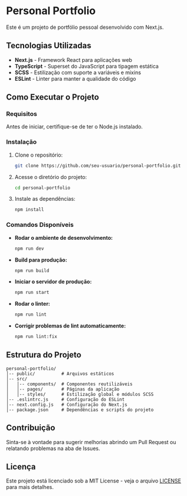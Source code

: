 # Personal Portfolio

Este é um projeto de portfólio pessoal desenvolvido com Next.js.

## Tecnologias Utilizadas

- **Next.js** - Framework React para aplicações web
- **TypeScript** - Superset do JavaScript para tipagem estática
- **SCSS** - Estilização com suporte a variáveis e mixins
- **ESLint** - Linter para manter a qualidade do código

## Como Executar o Projeto

### Requisitos
Antes de iniciar, certifique-se de ter o Node.js instalado.

### Instalação
1. Clone o repositório:
   ```sh
   git clone https://github.com/seu-usuario/personal-portfolio.git
   ```
2. Acesse o diretório do projeto:
   ```sh
   cd personal-portfolio
   ```
3. Instale as dependências:
   ```sh
   npm install
   ```

### Comandos Disponíveis

- **Rodar o ambiente de desenvolvimento:**
  ```sh
  npm run dev
  ```
- **Build para produção:**
  ```sh
  npm run build
  ```
- **Iniciar o servidor de produção:**
  ```sh
  npm run start
  ```
- **Rodar o linter:**
  ```sh
  npm run lint
  ```
- **Corrigir problemas de lint automaticamente:**
  ```sh
  npm run lint:fix
  ```

## Estrutura do Projeto

```
personal-portfolio/
│-- public/          # Arquivos estáticos
│-- src/
│   │-- components/  # Componentes reutilizáveis
│   │-- pages/       # Páginas da aplicação
│   │-- styles/      # Estilização global e módulos SCSS
│-- .eslintrc.js     # Configuração do ESLint
│-- next.config.js   # Configuração do Next.js
│-- package.json     # Dependências e scripts do projeto
```

## Contribuição
Sinta-se à vontade para sugerir melhorias abrindo um Pull Request ou relatando problemas na aba de Issues.

## Licença
Este projeto está licenciado sob a MIT License - veja o arquivo [LICENSE](LICENSE) para mais detalhes.
